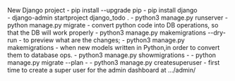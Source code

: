 New Django project
    - pip install --upgrade pip
    - pip install django       
    - django-admin startproject django_todo .
    - python3 manage.py runserver
    - python manage.py migrate - convert python code into DB operations, so that the DB will work properly
        - python3 manage.py makemigrations --dry-run - to preview what are the changes; 
        - python3 manage.py makemigrations - when new models written in Python,in order to convert them to database ops.
        - python3 manage.py showmigrations - 
        - python manage.py migrate --plan - 
    - python3 manage.py createsuperuser - first time to create a super user for the admin dashboard at .../admin/